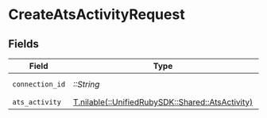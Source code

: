 # CreateAtsActivityRequest


## Fields

| Field                                                                                  | Type                                                                                   | Required                                                                               | Description                                                                            |
| -------------------------------------------------------------------------------------- | -------------------------------------------------------------------------------------- | -------------------------------------------------------------------------------------- | -------------------------------------------------------------------------------------- |
| `connection_id`                                                                        | *::String*                                                                             | :heavy_check_mark:                                                                     | ID of the connection                                                                   |
| `ats_activity`                                                                         | [T.nilable(::UnifiedRubySDK::Shared::AtsActivity)](../../models/shared/atsactivity.md) | :heavy_minus_sign:                                                                     | N/A                                                                                    |